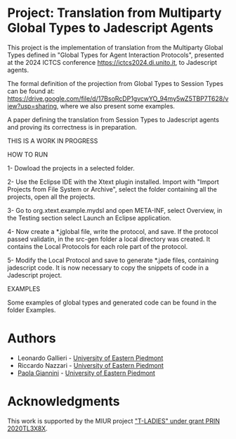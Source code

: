 # Project: Translation from Multiparty Global Types to Jadescript Agents

This project is the implementation of translation from the Multiparty Global Types defined in "Global Types for Agent Interaction Protocols", presented at the 2024 ICTCS conference https://ictcs2024.di.unito.it, to Jadescript agents.

The formal definition of the projection from Global Types to Session Types can be found at: https://drive.google.com/file/d/17BsoRcDP1gvcwYO_94my5wZ5TBP7T628/view?usp=sharing, where we also present some examples.

A paper defining the translation from Session Types to Jadescript agents and proving its correctness is in preparation.

THIS IS A WORK IN PROGRESS

HOW TO RUN

1- Dowload the projects in a selected folder.

2- Use the Eclipse IDE with the Xtext plugin installed. Import with "Import Projects from File System or Archive", select the folder containing all the projects, open all the projects.

3- Go to org.xtext.example.mydsl and open META-INF, select Overview, in the Testing section select Launch an Eclipse application.

4- Now create a *.jglobal file, write the protocol, and save. If the protocol passed validatin, in the src-gen folder a local directory was created. It contains the Local Protocols for each role part of the protocol.

5- Modify the Local Protocol and save to generate *.jade files, containing jadescript code. It is now necessary to copy the snippets of code in a Jadescript project.


EXAMPLES

Some examples of global types and generated code can be found in the folder Examples. 

# Authors

* Leonardo Gallieri - [University of Eastern Piedmont](https://www.uniupo.it/en)
* Riccardo Nazzari - [University of Eastern Piedmont](https://www.uniupo.it/en)
* [Paola Giannini](https://people.unipmn.it/giannini/) - [University of Eastern Piedmont](https://www.uniupo.it/en)

# Acknowledgments
This work is supported by the MIUR project ["T-LADIES" under grant PRIN 2020TL3X8X](https://cazzola.di.unimi.it/t-ladies.html).

